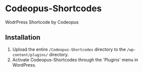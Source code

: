 # Codeopus-Shortcodes
WodrPress Shortcode by Codeopus

## Installation

1. Upload the entire `/Codeopus-Shortcodes` directory to the `/wp-content/plugins/` directory.
2. Activate Codeopus-Shortcodes through the 'Plugins' menu in WordPress.
